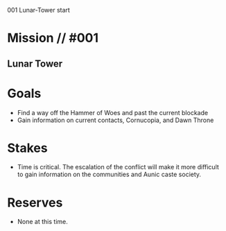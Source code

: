 001
Lunar-Tower
start

# Mission // #001

## Lunar Tower

# Goals

- Find a way off the Hammer of Woes and past the current blockade
- Gain information on current contacts, Cornucopia, and Dawn Throne

# Stakes

- Time is critical. The escalation of the conflict will make it more difficult to gain information on the communities and Aunic caste society. 

# Reserves

- None at this time.

